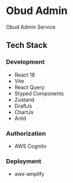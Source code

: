 # Obud Admin

Obud Admin Service

## Tech Stack

### Development

- React 18
- Vite
- React Query
- Styped Components
- Zustand
- DraftJs
- ChartJs
- Antd

### Authorization

- AWS Cognito

### Deployment

- aws-amplify
